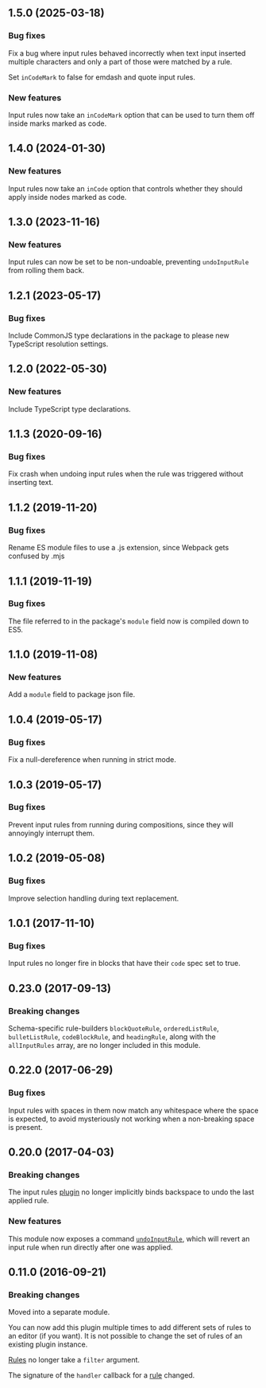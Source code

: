 ## 1.5.0 (2025-03-18)

### Bug fixes

Fix a bug where input rules behaved incorrectly when text input inserted multiple characters and only a part of those were matched by a rule.

Set `inCodeMark` to false for emdash and quote input rules.

### New features

Input rules now take an `inCodeMark` option that can be used to turn them off inside marks marked as code.

## 1.4.0 (2024-01-30)

### New features

Input rules now take an `inCode` option that controls whether they should apply inside nodes marked as code.

## 1.3.0 (2023-11-16)

### New features

Input rules can now be set to be non-undoable, preventing `undoInputRule` from rolling them back.

## 1.2.1 (2023-05-17)

### Bug fixes

Include CommonJS type declarations in the package to please new TypeScript resolution settings.

## 1.2.0 (2022-05-30)

### New features

Include TypeScript type declarations.

## 1.1.3 (2020-09-16)

### Bug fixes

Fix crash when undoing input rules when the rule was triggered without inserting text.

## 1.1.2 (2019-11-20)

### Bug fixes

Rename ES module files to use a .js extension, since Webpack gets confused by .mjs

## 1.1.1 (2019-11-19)

### Bug fixes

The file referred to in the package's `module` field now is compiled down to ES5.

## 1.1.0 (2019-11-08)

### New features

Add a `module` field to package json file.

## 1.0.4 (2019-05-17)

### Bug fixes

Fix a null-dereference when running in strict mode.

## 1.0.3 (2019-05-17)

### Bug fixes

Prevent input rules from running during compositions, since they will annoyingly interrupt them.

## 1.0.2 (2019-05-08)

### Bug fixes

Improve selection handling during text replacement.

## 1.0.1 (2017-11-10)

### Bug fixes

Input rules no longer fire in blocks that have their `code` spec set to true.

## 0.23.0 (2017-09-13)

### Breaking changes

Schema-specific rule-builders `blockQuoteRule`, `orderedListRule`, `bulletListRule`, `codeBlockRule`, and `headingRule`, along with the `allInputRules` array, are no longer included in this module.

## 0.22.0 (2017-06-29)

### Bug fixes

Input rules with spaces in them now match any whitespace where the space is expected, to avoid mysteriously not working when a non-breaking space is present.

## 0.20.0 (2017-04-03)

### Breaking changes

The input rules [plugin](https://prosemirror.net/docs/ref/version/0.20.0.html#inputrules.inputRules) no longer implicitly binds backspace to undo the last applied rule.

### New features

This module now exposes a command [`undoInputRule`](https://prosemirror.net/docs/ref/version/0.20.0.html#inputrules.undoInputRule), which will revert an input rule when run directly after one was applied.

## 0.11.0 (2016-09-21)

### Breaking changes

Moved into a separate module.

You can now add this plugin multiple times to add different sets of
rules to an editor (if you want). It is not possible to change the set
of rules of an existing plugin instance.

[Rules](https://prosemirror.net/docs/ref/version/0.11.0.html#inputrules.InputRule) no longer take a `filter` argument.

The signature of the `handler` callback for a
[rule](https://prosemirror.net/docs/ref/version/0.11.0.html#inputrules.InputRule) changed.

